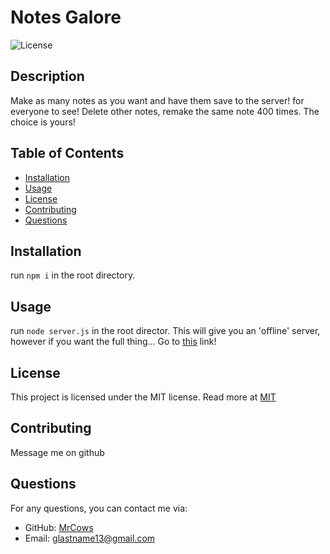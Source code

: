 # Notes Galore

![License](https://img.shields.io/badge/license-MIT-blue.svg)

## Description
Make as many notes as you want and have them save to the server! for everyone to see! Delete other notes, remake the same note 400 times. The choice is yours!

## Table of Contents
- [Installation](#installation)
- [Usage](#usage)
- [License](#license)
- [Contributing](#contributing)
- [Questions](#questions)

## Installation
run `npm i` in the root directory.

## Usage
run `node server.js` in the root director. This will give you an 'offline' server, however if you want the full thing... Go to [this](https://notes-galore.onrender.com/notes) link!

## License

This project is licensed under the MIT license. Read more at [MIT](https://opensource.org/licenses/MIT)

## Contributing
Message me on github

## Questions
For any questions, you can contact me via:
- GitHub: [MrCows](https://github.com/MrCows)
- Email: glastname13@gmail.com
